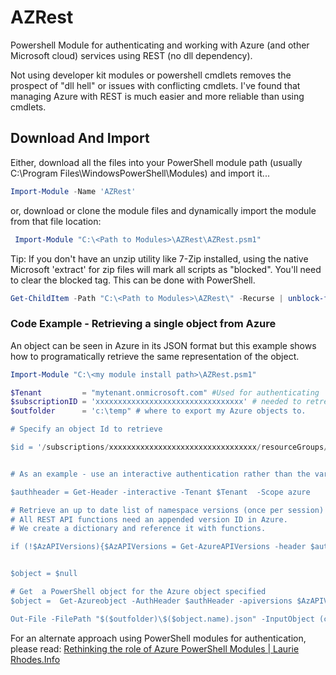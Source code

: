 # AZRest

Powershell Module for authenticating and working with Azure (and other Microsoft cloud) services using REST (no dll dependency).

Not using developer kit modules or powershell cmdlets removes the prospect of "dll hell" or issues with conflicting cmdlets.  I've found that managing Azure with REST is much easier and more reliable than using cmdlets.

## Download And Import

Either, download all the files into your PowerShell module path (usually C:\Program Files\WindowsPowerShell\Modules) and import it...

```powershell
Import-Module -Name 'AZRest'
```

or, download or clone the module files and dynamically import the module from that file location:

```powershell
 Import-Module "C:\<Path to Modules>\AZRest\AZRest.psm1" 
```

Tip: If you don't have an unzip utility like 7-Zip installed, using the native Microsoft 'extract' for zip files will mark all scripts as "blocked".  You'll need to clear the blocked tag.  This can be done with PowerShell.

```powershell
Get-ChildItem -Path "C:\<Path to Modules>\AZRest\" -Recurse | unblock-file -confirm
```

### Code Example - Retrieving a single object from Azure

An object can be seen in Azure in its JSON format but this example shows how to programatically retrieve the same representation of the object.

```powershell
Import-Module "C:\<my module install path>\AZRest.psm1"

$Tenant         = "mytenant.onmicrosoft.com" #Used for authenticating
$subscriptionID = 'xxxxxxxxxxxxxxxxxxxxxxxxxxxxxxxxx' # needed to retreive the current list of API versions
$outfolder      = 'c:\temp" # where to export my Azure objects to. 

# Specify an object Id to retrieve

$id = '/subscriptions/xxxxxxxxxxxxxxxxxxxxxxxxxxxxxxxxx/resourceGroups/xxxxxxxxxxxxxxxx/providers/Microsoft.Insights/dataCollectionRules/my-datacollection-rule'


# As an example - use an interactive authentication rather than the various Service Account options

$authheader = Get-Header -interactive -Tenant $Tenant  -Scope azure 

# Retrieve an up to date list of namespace versions (once per session)
# All REST API functions need an appended version ID in Azure.
# We create a dictionary and reference it with functions.

if (!$AzAPIVersions){$AzAPIVersions = Get-AzureAPIVersions -header $authHeader -SubscriptionID $subscriptionID}


$object = $null

# Get  a PowerShell object for the Azure object specified
$object =  Get-Azureobject -AuthHeader $authHeader -apiversions $AzAPIVersions -id $id

Out-File -FilePath "$($outfolder)\$($object.name).json" -InputObject (convertto-json -InputObject $object -Depth 10) -Force 
```

For an alternate approach using PowerShell modules for authentication, please read: [Rethinking the role of Azure PowerShell Modules | Laurie Rhodes.Info](https://www.laurierhodes.info/node/171)
